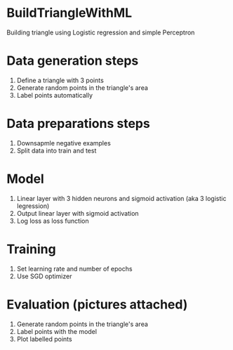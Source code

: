 # BuildTriangleWithML
Building triangle using Logistic regression and simple Perceptron

# Data generation steps 
1. Define a triangle with 3 points
2. Generate random points in the triangle's area
3. Label points automatically

# Data preparations steps
1. Downsapmle negative examples
2. Split data into train and test

# Model 
1. Linear layer with 3 hidden neurons and sigmoid activation (aka 3 logistic legression)
2. Output linear layer with sigmoid activation
3. Log loss as loss function

# Training
1. Set learning rate and number of epochs
2. Use SGD optimizer

# Evaluation (pictures attached)
1. Generate random points in the triangle's area
2. Label points with the model
3. Plot labelled points
